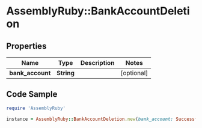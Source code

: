 # AssemblyRuby::BankAccountDeletion

## Properties

Name | Type | Description | Notes
------------ | ------------- | ------------- | -------------
**bank_account** | **String** |  | [optional] 

## Code Sample

```ruby
require 'AssemblyRuby'

instance = AssemblyRuby::BankAccountDeletion.new(bank_account: Successfully redacted)
```


